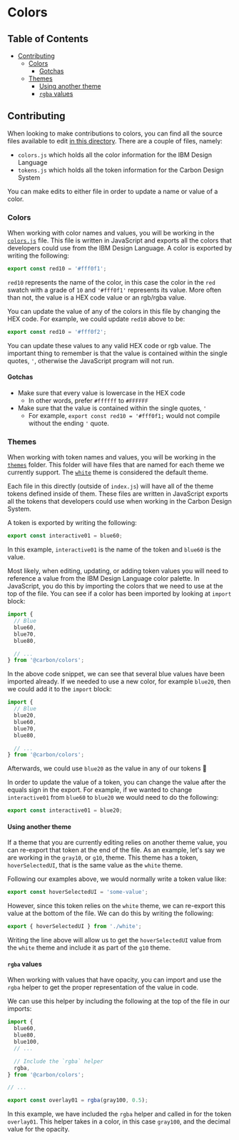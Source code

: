 # Colors

<!-- prettier-ignore-start -->
<!-- START doctoc generated TOC please keep comment here to allow auto update -->
<!-- DON'T EDIT THIS SECTION, INSTEAD RE-RUN doctoc TO UPDATE -->
## Table of Contents

- [Contributing](#contributing)
  - [Colors](#colors)
    - [Gotchas](#gotchas)
  - [Themes](#themes)
    - [Using another theme](#using-another-theme)
    - [`rgba` values](#rgba-values)

<!-- END doctoc generated TOC please keep comment here to allow auto update -->
<!-- prettier-ignore-end -->

## Contributing

When looking to make contributions to colors, you can find all the source files
available to edit [in this directory](/packages/colors/src). There are a couple
of files, namely:

- `colors.js` which holds all the color information for the IBM Design Language
- `tokens.js` which holds all the token information for the Carbon Design System

You can make edits to either file in order to update a name or value of a color.

### Colors

When working with color names and values, you will be working in the
[`colors.js`](/packages/colors/src/colors.js) file. This file is written in
JavaScript and exports all the colors that developers could use from the IBM
Design Language. A color is exported by writing the following:

```js
export const red10 = '#fff0f1';
```

`red10` represents the name of the color, in this case the color in the `red`
swatch with a grade of `10` and `'#fff0f1'` represents its value. More often
than not, the value is a HEX code value or an rgb/rgba value.

You can update the value of any of the colors in this file by changing the HEX
code. For example, we could update `red10` above to be:

```js
export const red10 = '#fff0f2';
```

You can update these values to any valid HEX code or rgb value. The important
thing to remember is that the value is contained within the single quotes, `'`,
otherwise the JavaScript program will not run.

#### Gotchas

- Make sure that every value is lowercase in the HEX code
  - In other words, prefer `#ffffff` to `#FFFFFF`
- Make sure that the value is contained within the single quotes, `'`
  - For example, `export const red10 = '#fff0f1;` would not compile without the
    ending `'` quote.

### Themes

When working with token names and values, you will be working in the
[`themes`](/packages/themes/src) folder. This folder will have files that are
named for each theme we currently support. The [`white`](/packages/themes/src/white.js) theme is considered the default theme.

Each file in this directly (outside of `index.js`) will have all of the theme
tokens defined inside of them. These files are written in JavaScript exports all
the tokens that developers could use when working in the Carbon Design System.

A token is exported by writing the following:

```js
export const interactive01 = blue60;
```

In this example, `interactive01` is the name of the token and `blue60` is the
value.

Most likely, when editing, updating, or adding token values you will need to
reference a value from the IBM Design Language color palette. In JavaScript, you
do this by importing the colors that we need to use at the top of the file. You
can see if a color has been imported by looking at `import` block:

```js
import {
  // Blue
  blue60,
  blue70,
  blue80,

  // ...
} from '@carbon/colors';
```

In the above code snippet, we can see that several blue values have been
imported already. If we needed to use a new color, for example `blue20`, then we
could add it to the `import` block:

```js
import {
  // Blue
  blue20,
  blue60,
  blue70,
  blue80,

  // ...
} from '@carbon/colors';
```

Afterwards, we could use `blue20` as the value in any of our tokens 🎉

In order to update the value of a token, you can change the value after the
equals sign in the export. For example, if we wanted to change `interactive01`
from `blue60` to `blue20` we would need to do the following:

```js
export const interactive01 = blue20;
```

#### Using another theme

If a theme that you are currently editing relies on another theme value, you can
re-export that token at the end of the file. As an example, let's
say we are working in the `gray10`, or `g10`, theme. This theme has a token,
`hoverSelectedUI`, that is the same value as the `white` theme.

Following our examples above, we would normally write a token value like:

```js
export const hoverSelectedUI = 'some-value';
```

However, since this token relies on the `white` theme, we can re-export this
value at the bottom of the file. We can do this by writing the following:

```js
export { hoverSelectedUI } from './white';
```

Writing the line above will allow us to get the `hoverSelectedUI` value from the
`white` theme and include it as part of the `g10` theme.

#### `rgba` values

When working with values that have opacity, you can import and use the `rgba` helper to get the proper representation of the value in code.

We can use this helper by including the following at the top of the file in our
imports:

```js
import {
  blue60,
  blue80,
  blue100,
  // ...

  // Include the `rgba` helper
  rgba,
} from '@carbon/colors';

// ...

export const overlay01 = rgba(gray100, 0.5);
```

In this example, we have included the `rgba` helper and called in for the token
`overlay01`. This helper takes in a color, in this case `gray100`, and the
decimal value for the opacity.

